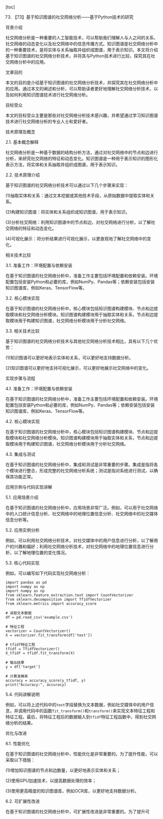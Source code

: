 
[toc]                    
                
                
73. 【73】基于知识图谱的社交网络分析——基于Python技术的研究

背景介绍

社交网络分析是一种重要的人工智能技术，可以帮助我们理解人与人之间的关系、社交网络的动态变化以及社交网络中的信息传播方式。知识图谱是社交网络分析中的一种重要技术，是将实体与关系抽取并组织成图谱，用于表示知识。本文将介绍基于知识图谱的社交网络分析技术，并将其与Python技术进行比较，探究其在社交网络分析中的应用。

文章目的

本文的目的是介绍基于知识图谱的社交网络分析技术，并探究其在社交网络分析中的应用。通过本文的阐述和分析，可以帮助读者更好地理解社交网络分析技术，以及如何利用知识图谱技术进行社交网络分析。

目标受众

本文的目标受众主要是那些对社交网络分析技术感兴趣，并希望通过学习知识图谱技术进行社交网络分析的专业人士和爱好者。

技术原理及概念

2.1. 基本概念解释

社交网络分析是一种基于数据的结构分析方法，通过对社交网络中的节点和边进行分析，来研究社交网络的特征和动态变化。知识图谱是一种用于表示知识的图形化表示方法，将实体和关系抽取并组织成图谱，用于表示知识。

2.2. 技术原理介绍

基于知识图谱的社交网络分析技术可以通过以下几个步骤来实现：

(1)抽取实体和关系：通过文本挖掘或其他技术手段，从原始数据中提取实体和关系。

(2)构建知识图谱：将实体和关系组织成知识图谱，用于表示知识。

(3)分析社交网络：利用知识图谱中的节点和边，对社交网络进行分析，以了解社交网络的特征和动态变化。

(4)可视化展示：将分析结果进行可视化展示，以更直观地了解社交网络中的变化。

相关技术比较

3.1. 准备工作：环境配置与依赖安装

在基于知识图谱的社交网络分析中，准备工作主要包括环境配置和依赖安装。环境配置包括安装Python和必要的库，例如NumPy、Pandas等；依赖安装包括安装知识图谱库，例如Keras、TensorFlow等。

3.2. 核心模块实现

在基于知识图谱的社交网络分析中，核心模块包括知识图谱构建模块、节点和边提取模块和社交网络分析模块。知识图谱构建模块用于抽取实体和关系，节点和边提取模块用于构建知识图谱，社交网络分析模块用于分析社交网络。

3.3. 相关技术比较

基于知识图谱的社交网络分析技术与其他社交网络分析技术相比，具有以下几个优势：

(1)知识图谱可以更好地表示实体和关系，可以更好地支持数据分析。

(2)知识图谱可以更好地支持可视化展示，可以更好地展示社交网络中的变化。

实现步骤与流程

4.1. 准备工作：环境配置与依赖安装

在基于知识图谱的社交网络分析中，准备工作主要包括环境配置和依赖安装。环境配置包括安装Python和必要的库，例如NumPy、Pandas等；依赖安装包括安装知识图谱库，例如Keras、TensorFlow等。

4.2. 核心模块实现

在基于知识图谱的社交网络分析中，核心模块包括知识图谱构建模块、节点和边提取模块和社交网络分析模块。知识图谱构建模块用于抽取实体和关系，节点和边提取模块用于构建知识图谱，社交网络分析模块用于分析社交网络。

4.3. 集成与测试

在基于知识图谱的社交网络分析中，集成和测试是非常重要的步骤。集成是指将各个模块进行整合，形成完整的社交网络分析系统；测试是指对系统进行测试，以确保其功能正常。

应用示例与代码实现讲解

5.1. 应用场景介绍

在基于知识图谱的社交网络分析中，应用场景非常广泛。例如，可以用于社交网络中的人口统计信息分析、社交网络中的地理位置信息分析、社交网络中的社交媒体信息分析等。

5.2. 应用实例分析

例如，可以利用社交网络分析技术，对社交媒体中的用户信息进行分析，以了解用户的兴趣和偏好；利用社交网络分析技术，对社交网络中的地理位置信息进行分析，以了解地理位置的变化情况。

5.3. 核心代码实现

例如，可以编写如下代码实现社交网络分析：

```
import pandas as pd
import numpy as np
import numpy as np
from sklearn.feature_extraction.text import CountVectorizer
from sklearn.decomposition import TfidfVectorizer
from sklearn.metrics import accuracy_score

# 读取文本数据
df = pd.read_csv('example.csv')

# 特征工程
vectorizer = CountVectorizer()
X = vectorizer.fit_transform(df['text'])

# tfidf特征工程
tfidf = TfidfVectorizer()
X_tfidf = tfidf.fit_transform(X)

# 输出结果
y = df['target']

# 计算准确率
accuracy = accuracy_score(y_tfidf, y)
print("Accuracy:", accuracy)
```

5.4. 代码讲解说明

例如，可以将上述代码中的`text`字段替换为文本数据，例如社交媒体中的用户信息，并调用代码中的函数`fit_transform()`和`transform()`来实现文本特征工程和特征工程。最后，将特征工程后的数据输入到`tfidf`特征工程函数中，得到社交网络分析的结果。

优化与改进

6.1. 性能优化

在基于知识图谱的社交网络分析中，性能优化是非常重要的。为了提升性能，可以采取以下措施：

(1)增加知识图谱的节点和边数量，以更好地表示实体和关系；

(2)使用GPU加速技术，以提高数据处理的效率；

(3)使用更高精度的知识图谱库，例如OCR库，以更好地支持数据分析。

6.2. 可扩展性改进

在基于知识图谱的社交网络分析中，可扩展性改进是非常重要的。为了提升可

